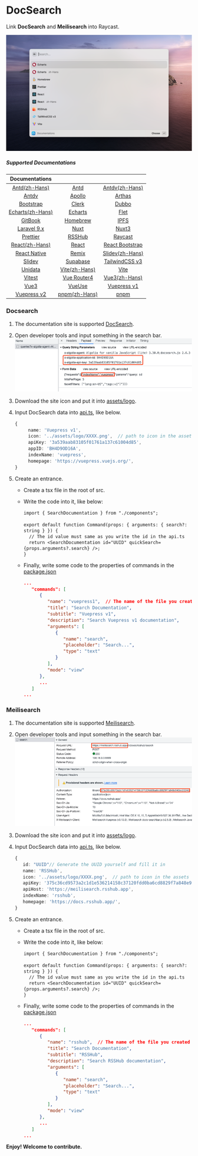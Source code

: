 # DocSearch

Link **DocSearch** and **Meilisearch** into Raycast.

![interface](./metadata/docsearch-1.png)

##### Supported Documentations

|                        Documentations                        |                                                     |                                                         |
| :----------------------------------------------------------: | :-------------------------------------------------: | :-----------------------------------------------------: |
|         [Antd(zh-Hans)](https://ant.design/index-cn)         |             [Antd](https://ant.design/)             | [Antdv(zh-Hans)](https://antdv.com/components/overview) |
|      [Antdv](https://antdv.com/components/overview-cn)       |    [Apollo](https://www.apollographql.com/docs)     |          [Arthas](https://arthas.aliyun.com/)           |
|            [Bootstrap](https://getbootstrap.com/)            |             [Clerk](https://clerk.dev)              |           [Dubbo](https://dubbo.apache.org/)            |
| [Echarts(zh-Hans)](https://echarts.apache.org/zh/index.html) | [Echarts](https://echarts.apache.org/en/index.html) |                [Flet](https://flet.dev/)                |
|             [GitBook](https://docs.gitbook.com/)             |            [Homebrew](https://brew.sh/)             |             [IPFS](https://docs.ipfs.tech/)             |
|             [Laravel 9.x](https://laravel.com/)              |             [Nuxt](https://nuxtjs.org/)             |             [Nuxt3](https://v3.nuxtjs.org/)             |
|               [Prettier](https://prettier.io/)               |         [RSSHub](https://docs.rsshub.app/)          |       [Raycast](https://developers.raycast.com/)        |
|        [React(zh-Hans)](https://zh-hans.reactjs.org/)        |            [React](https://reactjs.org/)            |  [React Bootstrap](https://react-bootstrap.github.io/)  |
|           [React Native](https://reactnative.dev/)           |             [Remix](https://remix.run/)             |         [Slidev(zh-Hans)](https://cn.sli.dev/)          |
|                  [Slidev](https://sli.dev/)                  |        [Supabase](https://supabase.com/docs)        |       [TailwindCSS v3](https://tailwindcss.com/)        |
|               [Unidata](https://unidata.app/)                |       [Vite(zh-Hans)](https://cn.vitejs.dev/)       |               [Vite](https://vitejs.dev/)               |
|                [Vitest](https://vitest.dev/)                 |      [Vue Router4](https://router.vuejs.org/)       |           [Vue3(zh-Hans)](https://vuejs.org/)           |
|                  [Vue3](https://vuejs.org/)                  |            [VueUse](https://vueuse.org/)            |       [Vuepress v1](https://vuepress.vuejs.org/)        |
|        [Vuepress v2](https://v2.vuepress.vuejs.org/)         |         [pnpm(zh-Hans)](https://pnpm.io/zh)         |               [pnpm](https://pnpm.io/zh)                |

### Docsearch

1. The documentation site is supported [DocSearch](https://docsearch.camunda.com/).
2. Open developer tools and input something in the search bar.
   ![developer_tools](./assets/developer_tools_DocSearch.png)
3. Download the site icon and put it into [assets/logo](assets/logo).
4. Input DocSearch data into [api.ts](/src/data/api.ts), like below.
   ```ts
   {
        name: 'Vuepress v1',
        icon: '../assets/logo/XXXX.png',  // path to icon in the assets folder
        apiKey: '3a539aab83105f01761a137c61004d85',
        appID: 'BH4D9OD16A',
        indexName: 'vuepress',
        homepage: 'https://vuepress.vuejs.org/',
   }
   ```
5. Create an entrance.

   - Create a tsx file in the root of src.
   - Write the code into it, like below:

     ```tsx
     import { SearchDocumentation } from "./components";

     export default function Command(props: { arguments: { search?: string } }) {
       // The id value must same as you write the id in the api.ts
       return <SearchDocumentation id="UUID" quickSearch={props.arguments?.search} />;
     }
     ```

   - Finally, write some code to the properties of commands in the [package.json](/package.json)
     ```json
     ...
        "commands": [
           {
              "name": "vuepress1",  // The name of the file you created
              "title": "Search Documentation",
              "subtitle": "Vuepress v1",
              "description": "Search Vuepress v1 documentation",
              "arguments": [
                 {
                    "name": "search",
                    "placeholder": "Search...",
                    "type": "text"
                 }
              ],
              "mode": "view"
           },
           ...
        ]
     ...
     ```

### Meilisearch

1. The documentation site is supported [Meilisearch](https://www.meilisearch.com/).
2. Open developer tools and input something in the search bar.
   ![developer_tools](./assets/developer_tools_Meilisearch.png)
3. Download the site icon and put it into [assets/logo](assets/logo).
4. Input DocSearch data into [api.ts](/src/data/api.ts), like below.
   ```ts
   {
      id: "UUID"// Generate the UUID yourself and fill it in
      name: 'RSSHub',
      icon: '../assets/logo/XXXX.png',  // path to icon in the assets folder
      apiKey: '375c36cd9573a2c1d1e536214158c37120fdd0ba6cd8829f7a848e940cc22245',
      apiHost: 'https://meilisearch.rsshub.app',
      indexName: 'rsshub',
      homepage: 'https://docs.rsshub.app/',
   }
   ```
5. Create an entrance.

   - Create a tsx file in the root of src.
   - Write the code into it, like below:

     ```tsx
     import { SearchDocumentation } from "./components";

     export default function Command(props: { arguments: { search?: string } }) {
       // The id value must same as you write the id in the api.ts
       return <SearchDocumentation id="UUID" quickSearch={props.arguments?.search} />;
     }
     ```

   - Finally, write some code to the properties of commands in the [package.json](/package.json)
     ```json
     ...
        "commands": [
           {
              "name": "rsshub",  // The name of the file you created
              "title": "Search Documentation",
              "subtitle": "RSSHub",
              "description": "Search RSSHub documentation",
              "arguments": [
                 {
                    "name": "search",
                    "placeholder": "Search...",
                    "type": "text"
                 }
              ],
              "mode": "view"
           },
           ...
        ]
     ...
     ```

**Enjoy! Welcome to contribute.**
